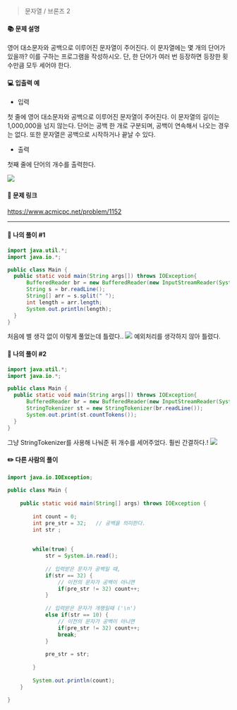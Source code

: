 > 문자열 / 브론즈 2

#### 📚 문제 설명
영어 대소문자와 공백으로 이루어진 문자열이 주어진다. 이 문자열에는 몇 개의 단어가 있을까? 이를 구하는 프로그램을 작성하시오. 단, 한 단어가 여러 번 등장하면 등장한 횟수만큼 모두 세어야 한다.


#### 💻 입출력 예

- 입력

첫 줄에 영어 대소문자와 공백으로 이루어진 문자열이 주어진다. 이 문자열의 길이는 1,000,000을 넘지 않는다. 단어는 공백 한 개로 구분되며, 공백이 연속해서 나오는 경우는 없다. 또한 문자열은 공백으로 시작하거나 끝날 수 있다.

- 출력

첫째 줄에 단어의 개수를 출력한다.

![](https://velog.velcdn.com/images/uunew/post/d5539b5e-b4d0-4da9-b38e-d2f1051b40d9/image.png)





#### 🔗 문제 링크
https://www.acmicpc.net/problem/1152

---

#### 📝 나의 풀이 #1
``` java
import java.util.*;
import java.io.*;

public class Main {
  public static void main(String args[]) throws IOException{
      BufferedReader br = new BufferedReader(new InputStreamReader(System.in));
      String s = br.readLine();
      String[] arr = s.split(" ");
      int length = arr.length;
      System.out.println(length);
  }
}
```
처음에 별 생각 없이 이렇게 풀었는데 틀렸다..
![](https://velog.velcdn.com/images/uunew/post/c18b3d28-fd95-4433-9aad-d9697fe722a6/image.png)
예외처리를 생각하지 않아 틀렸다.

#### 📝 나의 풀이 #2
``` java
import java.util.*;
import java.io.*;

public class Main {
  public static void main(String args[]) throws IOException{
      BufferedReader br = new BufferedReader(new InputStreamReader(System.in));
      StringTokenizer st = new StringTokenizer(br.readLine());
      System.out.print(st.countTokens());
  }
}
```
그냥 StringTokenizer를 사용해 나눠준 뒤 개수를 세어주었다.
훨씬 간결하다.!
![](https://velog.velcdn.com/images/uunew/post/67f61034-69ec-41a9-911d-ab9fca587be4/image.png)



#### ✏️ 다른 사람의 풀이
``` java
import java.io.IOException;
 
public class Main {
 
	public static void main(String[] args) throws IOException {
 
		int count = 0;
		int pre_str = 32;	// 공백을 의미한다.
		int str ;
		
		
		while(true) {
			str = System.in.read();
            
			// 입력받은 문자가 공백일 때,
			if(str == 32) {
				// 이전의 문자가 공백이 아니면
				if(pre_str != 32) count++;
			}
 
			// 입력받은 문자가 개행일때 ('\n')
			else if(str == 10) {
				// 이전의 문자가 공백이 아니면
				if(pre_str != 32) count++;
				break;
			}
			
			pre_str = str;
			
		}
		
		System.out.println(count);
	}
 
}
```